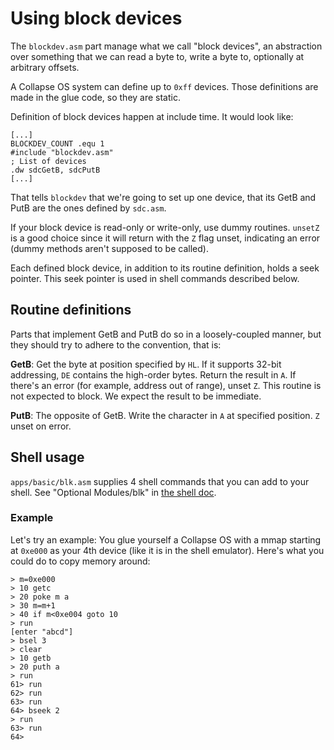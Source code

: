 # Using block devices

The `blockdev.asm` part manage what we call "block devices", an abstraction over
something that we can read a byte to, write a byte to, optionally at arbitrary
offsets.

A Collapse OS system can define up to `0xff` devices. Those definitions are made
in the glue code, so they are static.

Definition of block devices happen at include time. It would look like:

    [...]
    BLOCKDEV_COUNT .equ 1
    #include "blockdev.asm"
    ; List of devices
    .dw	sdcGetB, sdcPutB
    [...]

That tells `blockdev` that we're going to set up one device, that its GetB and
PutB are the ones defined by `sdc.asm`.

If your block device is read-only or write-only, use dummy routines. `unsetZ`
is a good choice since it will return with the `Z` flag unset, indicating an
error (dummy methods aren't supposed to be called).

Each defined block device, in addition to its routine definition, holds a
seek pointer. This seek pointer is used in shell commands described below.

## Routine definitions

Parts that implement GetB and PutB do so in a loosely-coupled manner, but
they should try to adhere to the convention, that is:

**GetB**: Get the byte at position specified by `HL`. If it supports 32-bit
          addressing, `DE` contains the high-order bytes. Return the result in
          `A`. If there's an error (for example, address out of range), unset
          `Z`. This routine is not expected to block. We expect the result to be
          immediate.

**PutB**: The opposite of GetB. Write the character in `A` at specified
          position. `Z` unset on error.
          
## Shell usage

`apps/basic/blk.asm` supplies 4 shell commands that you can add to your shell.
See "Optional Modules/blk" in [the shell doc](../apps/basic/README.md).

### Example

Let's try an example: You glue yourself a Collapse OS with a mmap starting at
`0xe000` as your 4th device (like it is in the shell emulator). Here's what you
could do to copy memory around:

    > m=0xe000
    > 10 getc
    > 20 poke m a
    > 30 m=m+1
    > 40 if m<0xe004 goto 10 
    > run
    [enter "abcd"]
    > bsel 3
    > clear
    > 10 getb
    > 20 puth a
    > run
    61> run
    62> run
    63> run
    64> bseek 2
    > run
    63> run
    64>
